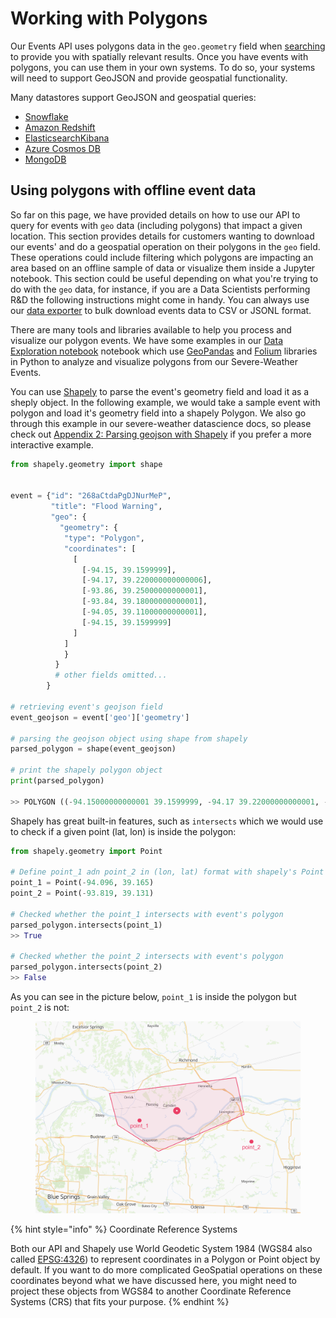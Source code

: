 # Working with Polygons

Our Events API uses polygons data in the `geo.geometry` field when [searching](overview.md) to provide you with spatially relevant results. Once you have events with polygons, you can use them in your own systems. To do so, your systems will need to support GeoJSON and provide geospatial functionality.

Many datastores support GeoJSON and geospatial queries:

* [Snowflake](https://docs.snowflake.com/en/sql-reference/data-types-geospatial.html)
* [Amazon Redshift](https://docs.aws.amazon.com/redshift/latest/dg/geospatial-overview.html)
* [Elasticsearch](https://www.elastic.co/guide/en/elasticsearch/reference/current/geo-shape.html)[Kibana](https://www.elastic.co/guide/en/kibana/current/maps.html)
* [Azure Cosmos DB](https://docs.microsoft.com/en-us/azure/cosmos-db/sql/sql-query-geospatial-intro)
* [MongoDB](https://docs.mongodb.com/manual/geospatial-queries/)

## Using polygons with offline event data

So far on this page, we have provided details on how to use our API to query for events with `geo` data (including polygons) that impact a given location. This section provides details for customers wanting to download our events' and do a geospatial operation on their polygons in the `geo` field. These operations could include filtering which polygons are impacting an area based on an offline sample of data or visualize them inside a Jupyter notebook. This section could be useful depending on what you're trying to do with the `geo` data, for instance, if you are a Data Scientists performing R\&D the following instructions might come in handy. You can always use our [data exporter](https://www.predicthq.com/support/getting-started-with-data-exporter) to bulk download events data to CSV or JSONL format.

There are many tools and libraries available to help you process and visualize our polygon events. We have some examples in our [Data Exploration notebook](../event-data-science-guides/severe-weather-events-data-science-guides.md) notebook which use [GeoPandas](https://geopandas.org/) and [Folium](https://python-visualization.github.io/folium/) libraries in Python to analyze and visualize polygons from our Severe-Weather Events.

You can use [Shapely](https://github.com/Toblerity/Shapely) to parse the event's geometry field and load it as a sheply object. In the following example, we would take a sample event with polygon and load it's geometry field into a shapely Polygon. We also go through this example in our severe-weather datascience docs, so please check out [Appendix 2: Parsing geojson with Shapely](../event-data-science-guides/severe-weather-events-data-science-guides.md) if you prefer a more interactive example.

```python
from shapely.geometry import shape


event = {"id": "268aCtdaPgDJNurMeP",
         "title": "Flood Warning",
         "geo": {
           "geometry": {
            "type": "Polygon",
            "coordinates": [
              [
                [-94.15, 39.1599999],
                [-94.17, 39.220000000000006],
                [-93.86, 39.25000000000001],
                [-93.84, 39.18000000000001],
                [-94.05, 39.11000000000001],
                [-94.15, 39.1599999]
              ]
            ]
            }
          }
          # other fields omitted...
        }

# retrieving event's geojson field
event_geojson = event['geo']['geometry']

# parsing the geojson object using shape from shapely
parsed_polygon = shape(event_geojson)

# print the shapely polygon object
print(parsed_polygon)

>> POLYGON ((-94.15000000000001 39.1599999, -94.17 39.22000000000001, -93.86 39.25000000000001, -93.84 39.18000000000001, -94.05 39.11000000000001, -94.15000000000001 39.1599999))
```

Shapely has great built-in features, such as `intersects` which we would use to check if a given point (lat, lon) is inside the polygon:

```python
from shapely.geometry import Point

# Define point_1 adn point_2 in (lon, lat) format with shapely's Point
point_1 = Point(-94.096, 39.165)
point_2 = Point(-93.819, 39.131)

# Checked whether the point_1 intersects with event's polygon
parsed_polygon.intersects(point_1)
>> True

# Checked whether the point_2 intersects with event's polygon
parsed_polygon.intersects(point_2)
>> False
```

As you can see in the picture below, `point_1` is inside the polygon but `point_2` is not:

<figure><img src="../../../.gitbook/assets/shapely-polygon-intersects.png" alt=""><figcaption></figcaption></figure>

{% hint style="info" %}
Coordinate Reference Systems

Both our API and Shapely use World Geodetic System 1984 (WGS84 also called [EPSG:4326](https://epsg.io/4326)) to represent coordinates in a Polygon or Point object by default. If you want to do more complicated GeoSpatial operations on these coordinates beyond what we have discussed here, you might need to project these objects from WGS84 to another Coordinate Reference Systems (CRS) that fits your purpose.
{% endhint %}
